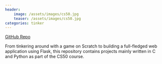 ```yaml
---
header:
    image: /assets/images/cs50.jpg
    teaser: /assets/images/cs50.jpg
categories: tinker
---
```

[GitHub Repo](https://github.com/anilgeorge04/cs50harvard)

From tinkering around with a game on Scratch to building a full-fledged web application using Flask, this repository contains projects mainly written in C and Python as part of the CS50 course.